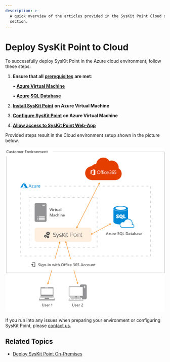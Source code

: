 ```yaml
---
description: >-
  A quick overview of the articles provided in the SysKit Point Cloud deployment
  section.
---
```


# Deploy SysKit Point to Cloud

To successfully deploy SysKit Point in the Azure cloud environment, follow these steps:

1. **Ensure that all** [**prerequisites**](prerequisites/) **are met**:

   • [**Azure Virtual Machine**](prerequisites/create-azure-vm.md)

   • [**Azure SQL Database**](prerequisites/create-azure-sql-database.md)

2. [**Install SysKit Point**](install-syskit-point-on-azure-vm.md) **on Azure Virtual Machine**
3. [**Configure SysKit Point**](configure-syskit-point-on-azure-vm.md) **on Azure Virtual Machine**   
4. [**Allow access to SysKit Point Web-App**](allow-access-to-syskit-point-web-app.md)

Provided steps result in the Cloud environment setup shown in the picture below.

![SysKit Point - Cloud Setup](../../.gitbook/assets/deploy-to-azure_architecture-diagram.png)

If you run into any issues when preparing your environment or configuring SysKit Point, please [contact us](https://www.syskit.com/contact-us/).

## Related Topics

* [Deploy SysKit Point On-Premises](../deploy-on-premises/)


